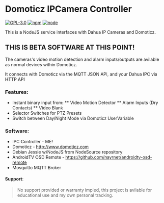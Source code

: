 # Domoticz IPCamera Controller
[![GPL-3.0](https://img.shields.io/badge/license-GPL-blue.svg)]()
[![npm](https://img.shields.io/npm/v/npm.svg)]()
[![node](https://img.shields.io/node/v/gh-badges.svg)]()

This is a NodeJS service interfaces with Dahua IP Cameras and Domoticz.

## THIS IS BETA SOFTWARE AT THIS POINT!

The cameras's video motion detection and alarm inputs/outputs are avilable as normal devices within Domoticz.

It connects with Domoticz via the MQTT JSON API, and your Dahua IPC via HTTP API

### Features:
* Instant binary input from:
** Video Motion Detector
** Alarm Inputs (Dry Contacts)
** Video Blank
* Selector Switches for PTZ Presets
* Switch between Day/Night Mode via Domoticz UserVariable

### Software:
* IPC Controller - ME!
* Domoticz - http://www.domoticz.com
* Debian Jessie w/NodeJS from NodeSource repository
* AndroidTV OSD Remote - https://github.com/nayrnet/androidtv-osd-remote
* Mosquitto MQTT Broker

#### Support:
> No support provided or warranty impied, this project is avilable for educational use and my own personal tracking.
